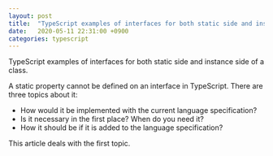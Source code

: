```yaml
---
layout: post
title:  "TypeScript examples of interfaces for both static side and instance side of a class"
date:   2020-05-11 22:31:00 +0900
categories: typescript
---
```

TypeScript examples of interfaces for both static side and instance side of a class.

A static property cannot be defined on an interface in TypeScript. There are three topics about it:

- How would it be implemented with the current language specification?
- Is it necessary in the first place? When do you need it?
- How it should be if it is added to the language specification?

This article deals with the first topic.

<script src="https://gist-it.appspot.com/https://github.com/canal874/shibungi-tstest-interface-for-static/raw/master/statictest01.ts?slice=5:"></script>

<script src="https://gist-it.appspot.com/https://github.com/canal874/shibungi-tstest-interface-for-static/raw/master/statictest02.ts?slice=5:"></script>

<script src="https://gist-it.appspot.com/https://github.com/canal874/shibungi-tstest-interface-for-static/raw/master/statictest03.ts?slice=5:"></script>

<script src="https://gist-it.appspot.com/https://github.com/canal874/shibungi-tstest-interface-for-static/raw/master/statictest04.ts?slice=5:"></script>

<script src="https://gist-it.appspot.com/https://github.com/canal874/shibungi-tstest-interface-for-static/raw/master/statictest05.ts?slice=5:"></script>

<script src="https://gist-it.appspot.com/https://github.com/canal874/shibungi-tstest-interface-for-static/raw/master/statictest06.ts?slice=5:"></script>

<script src="https://gist-it.appspot.com/https://github.com/canal874/shibungi-tstest-interface-for-static/raw/master/statictest07.ts?slice=5:"></script>

<script src="https://gist-it.appspot.com/https://github.com/canal874/shibungi-tstest-interface-for-static/raw/master/statictest08.ts?slice=5:"></script>
